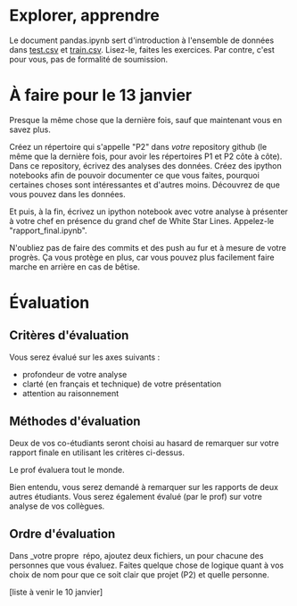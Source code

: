 # Explorer, apprendre

Le document pandas.ipynb sert d'introduction à l'ensemble de données
dans [test.csv](test.csv) et [train.csv](train.csv).  Lisez-le, faites
les exercices.  Par contre, c'est pour vous, pas de formalité de
soumission.

# À faire pour le 13 janvier

Presque la même chose que la dernière fois, sauf que maintenant vous
en savez plus.

Créez un répertoire qui s'appelle "P2" dans _votre_ repository github
(le même que la dernière fois, pour avoir les répertoires P1 et P2
côte à côte).  Dans ce repository, écrivez des analyses des données.
Créez des ipython notebooks afin de pouvoir documenter ce que vous
faites, pourquoi certaines choses sont intéressantes et d'autres
moins.  Découvrez de que vous pouvez dans les données.

Et puis, à la fin, écrivez un ipython notebook avec votre analyse à
présenter à votre chef en présence du grand chef de White Star Lines.
Appelez-le "rapport_final.ipynb".

N'oubliez pas de faire des commits et des push au fur et à mesure de
votre progrès.  Ça vous protège en plus, car vous pouvez plus
facilement faire marche en arrière en cas de bêtise.

# Évaluation

## Critères d'évaluation

Vous serez évalué sur les axes suivants :
* profondeur de votre analyse
* clarté (en français et technique) de votre présentation
* attention au raisonnement

## Méthodes d'évaluation

Deux de vos co-étudiants seront choisi au hasard de remarquer sur
votre rapport finale en utilisant les critères ci-dessus.

Le prof évaluera tout le monde.

Bien entendu, vous serez demandé à remarquer sur les rapports de deux
autres étudiants.  Vous serez également évalué (par le prof) sur votre
analyse de vos collègues.


## Ordre d'évaluation

Dans _votre propre  répo, ajoutez deux fichiers, un pour chacune des
personnes que vous évaluez.  Faites quelque chose de logique quant à
vos choix de nom pour que ce soit clair que projet (P2) et quelle
personne.

[liste à venir le 10 janvier]
